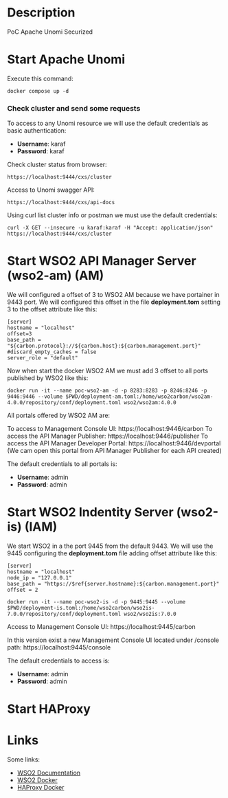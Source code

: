 # Description
PoC Apache Unomi Securized

# Start Apache Unomi
Execute this command:

```
docker compose up -d
```

### Check cluster and send some requests
To access to any Unomi resource we will use the default credentials as basic authentication:
- **Username**: karaf
- **Password**: karaf

Check cluster status from browser:
```
https://localhost:9444/cxs/cluster
```

Access to Unomi swagger API:
```
https://localhost:9444/cxs/api-docs
```

Using curl list cluster info or postman we must use the default credentials:
```
curl -X GET --insecure -u karaf:karaf -H "Accept: application/json" https://localhost:9444/cxs/cluster
```

# Start WSO2 API Manager Server (wso2-am) (AM)
We will configured a offset of 3 to WSO2 AM because we have portainer in 9443 port. We will configured this offset in the file **deployment.tom** setting 3 to the offset attribute like this:

```
[server]
hostname = "localhost"
offset=3
base_path = "${carbon.protocol}://${carbon.host}:${carbon.management.port}"
#discard_empty_caches = false
server_role = "default"
```

Now when start the docker WSO2 AM we must add 3 offset to all ports published by WSO2 like this:
```
docker run -it --name poc-wso2-am -d -p 8283:8283 -p 8246:8246 -p 9446:9446 --volume $PWD/deployment-am.toml:/home/wso2carbon/wso2am-4.0.0/repository/conf/deployment.toml wso2/wso2am:4.0.0
```

All portals offered by WSO2 AM are:

To access to Management Console UI: https://localhost:9446/carbon
To access the API Manager Publisher: https://localhost:9446/publisher
To access the API Manager Developer Portal: https://localhost:9446/devportal (We cam open this portal from API Manager Publisher for each API created)

The default credentials to all portals is:

- **Username**: admin
- **Password**: admin

# Start WSO2 Indentity Server (wso2-is) (IAM)
We start WSO2 in a the port 9445 from the default 9443. We will use the 9445 configuring the **deployment.tom** file adding offset attribute like this:

```
[server]
hostname = "localhost"
node_ip = "127.0.0.1"
base_path = "https://$ref{server.hostname}:${carbon.management.port}"
offset = 2
```

```
docker run -it --name poc-wso2-is -d -p 9445:9445 --volume $PWD/deployment-is.toml:/home/wso2carbon/wso2is-7.0.0/repository/conf/deployment.toml wso2/wso2is:7.0.0
```

Access to Management Console UI: https://localhost:9445/carbon

In this version exist a new Management Console UI located under /console path: https://localhost:9445/console

The default credentials to access is:
- **Username**: admin
- **Password**: admin

# Start HAProxy

# Links

Some links:

- [WSO2 Documentation](https://is.docs.wso2.com/en/latest/)
- [WSO2 Docker](https://hub.docker.com/r/wso2/wso2is)
- [HAProxy Docker](https://hub.docker.com/_/haproxy)
